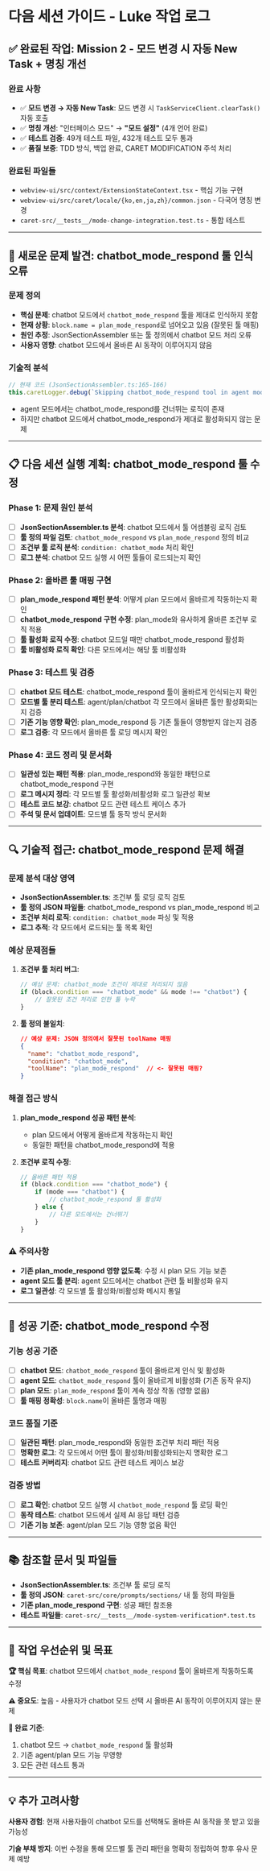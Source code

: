 # 다음 세션 가이드 - Luke 작업 로그

## ✅ **완료된 작업: Mission 2 - 모드 변경 시 자동 New Task + 명칭 개선**

### **완료 사항**
- ✅ **모드 변경 → 자동 New Task**: 모드 변경 시 `TaskServiceClient.clearTask()` 자동 호출
- ✅ **명칭 개선**: "인터페이스 모드" → **"모드 설정"** (4개 언어 완료)
- ✅ **테스트 검증**: 49개 테스트 파일, 432개 테스트 모두 통과
- ✅ **품질 보증**: TDD 방식, 백업 완료, CARET MODIFICATION 주석 처리

### **완료된 파일들**
- `webview-ui/src/context/ExtensionStateContext.tsx` - 핵심 기능 구현
- `webview-ui/src/caret/locale/{ko,en,ja,zh}/common.json` - 다국어 명칭 변경
- `caret-src/__tests__/mode-change-integration.test.ts` - 통합 테스트

---

## 🚨 **새로운 문제 발견: chatbot_mode_respond 툴 인식 오류**

### **문제 정의**
- **핵심 문제**: chatbot 모드에서 `chatbot_mode_respond` 툴을 제대로 인식하지 못함
- **현재 상황**: `block.name = plan_mode_respond`로 넘어오고 있음 (잘못된 툴 매핑)
- **원인 추정**: JsonSectionAssembler 또는 툴 정의에서 chatbot 모드 처리 오류
- **사용자 영향**: chatbot 모드에서 올바른 AI 동작이 이루어지지 않음

### **기술적 분석**
```typescript
// 현재 코드 (JsonSectionAssembler.ts:165-166)
this.caretLogger.debug(`Skipping chatbot_mode_respond tool in agent mode`)
```
- agent 모드에서는 chatbot_mode_respond를 건너뛰는 로직이 존재
- 하지만 chatbot 모드에서 chatbot_mode_respond가 제대로 활성화되지 않는 문제

---

## 📋 **다음 세션 실행 계획: chatbot_mode_respond 툴 수정**

### **Phase 1: 문제 원인 분석**
- [ ] **JsonSectionAssembler.ts 분석**: chatbot 모드에서 툴 어셈블링 로직 검토
- [ ] **툴 정의 파일 검토**: `chatbot_mode_respond` vs `plan_mode_respond` 정의 비교
- [ ] **조건부 툴 로직 분석**: `condition: chatbot_mode` 처리 확인
- [ ] **로그 분석**: chatbot 모드 실행 시 어떤 툴들이 로드되는지 확인

### **Phase 2: 올바른 툴 매핑 구현**
- [ ] **plan_mode_respond 패턴 분석**: 어떻게 plan 모드에서 올바르게 작동하는지 확인
- [ ] **chatbot_mode_respond 구현 수정**: plan_mode와 유사하게 올바른 조건부 로직 적용
- [ ] **툴 활성화 로직 수정**: chatbot 모드일 때만 chatbot_mode_respond 활성화
- [ ] **툴 비활성화 로직 확인**: 다른 모드에서는 해당 툴 비활성화

### **Phase 3: 테스트 및 검증**
- [ ] **chatbot 모드 테스트**: chatbot_mode_respond 툴이 올바르게 인식되는지 확인
- [ ] **모드별 툴 분리 테스트**: agent/plan/chatbot 각 모드에서 올바른 툴만 활성화되는지 검증
- [ ] **기존 기능 영향 확인**: plan_mode_respond 등 기존 툴들이 영향받지 않는지 검증
- [ ] **로그 검증**: 각 모드에서 올바른 툴 로딩 메시지 확인

### **Phase 4: 코드 정리 및 문서화**
- [ ] **일관성 있는 패턴 적용**: plan_mode_respond와 동일한 패턴으로 chatbot_mode_respond 구현
- [ ] **로그 메시지 정리**: 각 모드별 툴 활성화/비활성화 로그 일관성 확보
- [ ] **테스트 코드 보강**: chatbot 모드 관련 테스트 케이스 추가
- [ ] **주석 및 문서 업데이트**: 모드별 툴 동작 방식 문서화

---

## 🔍 **기술적 접근: chatbot_mode_respond 문제 해결**

### **문제 분석 대상 영역**
- **JsonSectionAssembler.ts**: 조건부 툴 로딩 로직 검토
- **툴 정의 JSON 파일들**: chatbot_mode_respond vs plan_mode_respond 비교
- **조건부 처리 로직**: `condition: chatbot_mode` 파싱 및 적용
- **로그 추적**: 각 모드에서 로드되는 툴 목록 확인

### **예상 문제점들**
1. **조건부 툴 처리 버그**:
   ```typescript
   // 예상 문제: chatbot_mode 조건이 제대로 처리되지 않음
   if (block.condition === "chatbot_mode" && mode !== "chatbot") {
       // 잘못된 조건 처리로 인한 툴 누락
   }
   ```

2. **툴 정의 불일치**:
   ```json
   // 예상 문제: JSON 정의에서 잘못된 toolName 매핑
   {
     "name": "chatbot_mode_respond",
     "condition": "chatbot_mode",
     "toolName": "plan_mode_respond"  // <- 잘못된 매핑?
   }
   ```

### **해결 접근 방식**
1. **plan_mode_respond 성공 패턴 분석**: 
   - plan 모드에서 어떻게 올바르게 작동하는지 확인
   - 동일한 패턴을 chatbot_mode_respond에 적용

2. **조건부 로직 수정**:
   ```typescript
   // 올바른 패턴 적용
   if (block.condition === "chatbot_mode") {
       if (mode === "chatbot") {
           // chatbot_mode_respond 툴 활성화
       } else {
           // 다른 모드에서는 건너뛰기
       }
   }
   ```

### **⚠️ 주의사항**
- **기존 plan_mode_respond 영향 없도록**: 수정 시 plan 모드 기능 보존
- **agent 모드 툴 분리**: agent 모드에서는 chatbot 관련 툴 비활성화 유지
- **로그 일관성**: 각 모드별 툴 활성화/비활성화 메시지 통일

---

## 🎯 **성공 기준: chatbot_mode_respond 수정**

### **기능 성공 기준**
- [ ] **chatbot 모드**: `chatbot_mode_respond` 툴이 올바르게 인식 및 활성화
- [ ] **agent 모드**: `chatbot_mode_respond` 툴이 올바르게 비활성화 (기존 동작 유지)
- [ ] **plan 모드**: `plan_mode_respond` 툴이 계속 정상 작동 (영향 없음)
- [ ] **툴 매핑 정확성**: `block.name`이 올바른 툴명과 매핑

### **코드 품질 기준**
- [ ] **일관된 패턴**: plan_mode_respond와 동일한 조건부 처리 패턴 적용
- [ ] **명확한 로그**: 각 모드에서 어떤 툴이 활성화/비활성화되는지 명확한 로그
- [ ] **테스트 커버리지**: chatbot 모드 관련 테스트 케이스 보강

### **검증 방법**
- [ ] **로그 확인**: chatbot 모드 실행 시 `chatbot_mode_respond` 툴 로딩 확인
- [ ] **동작 테스트**: chatbot 모드에서 실제 AI 응답 패턴 검증
- [ ] **기존 기능 보존**: agent/plan 모드 기능 영향 없음 확인

---

## 📚 **참조할 문서 및 파일들**
- **JsonSectionAssembler.ts**: 조건부 툴 로딩 로직
- **툴 정의 JSON**: `caret-src/core/prompts/sections/` 내 툴 정의 파일들
- **기존 plan_mode_respond 구현**: 성공 패턴 참조용
- **테스트 파일들**: `caret-src/__tests__/mode-system-verification*.test.ts`

---

## 📅 **작업 우선순위 및 목표**

**🏆 핵심 목표**: chatbot 모드에서 `chatbot_mode_respond` 툴이 올바르게 작동하도록 수정

**⚠️ 중요도**: 높음 - 사용자가 chatbot 모드 선택 시 올바른 AI 동작이 이루어지지 않는 문제

**🎯 완료 기준**: 
1. chatbot 모드 → `chatbot_mode_respond` 툴 활성화
2. 기존 agent/plan 모드 기능 무영향
3. 모든 관련 테스트 통과

---

## 💡 **추가 고려사항**

**사용자 경험**: 현재 사용자들이 chatbot 모드를 선택해도 올바른 AI 동작을 못 받고 있을 가능성

**기술 부채 방지**: 이번 수정을 통해 모드별 툴 관리 패턴을 명확히 정립하여 향후 유사 문제 예방